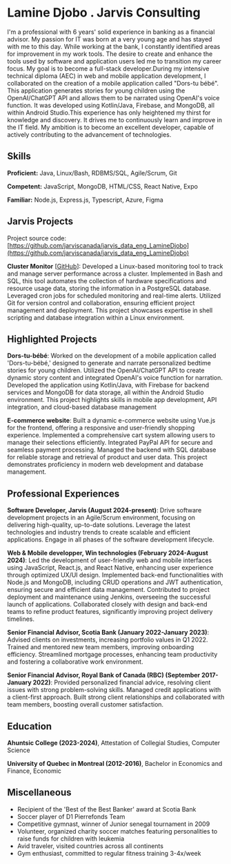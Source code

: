 # Lamine Djobo . Jarvis Consulting

I'm a professional with 6 years\' solid experience in banking as a financial advisor. My passion for IT was born at a very young age and has stayed with me to this day. While working at the bank, I constantly identified areas for improvement in my work tools. The desire to create and enhance the tools used by software and application users led me to transition my career focus. My goal is to become a full-stack developer.During my intensive technical diploma (AEC) in web and mobile application development, I collaborated on the creation of a mobile application called "Dors-tu bébé". This application generates stories for young children using the OpenAI/ChatGPT API and allows them to be narrated using OpenAI's voice function. It was developed using Kotlin/Java, Firebase, and MongoDB, all within Android Studio.This experience has only heightened my thirst for knowledge and discovery. It drives me to continuously learn and improve in the IT field. My ambition is to become an excellent developer, capable of actively contributing to the advancement of technologies.

## Skills

**Proficient:** Java, Linux/Bash, RDBMS/SQL, Agile/Scrum, Git

**Competent:** JavaScript, MongoDB, HTML/CSS, React Native, Expo

**Familiar:** Node.js, Express.js, Typescript, Azure, Figma

## Jarvis Projects

Project source code: [https://github.com/jarviscanada/jarvis_data_eng_LamineDjobo](https://github.com/jarviscanada/jarvis_data_eng_LamineDjobo)


**Cluster Monitor** [[GitHub](https://github.com/jarviscanada/jarvis_data_eng_LamineDjobo/tree/master/linux_sql)]: Developed a Linux-based monitoring tool to track and manage server performance across a cluster. Implemented in Bash and SQL, this tool automates the collection of hardware specifications and resource usage data, storing the information in a PostgreSQL database. Leveraged cron jobs for scheduled monitoring and real-time alerts. Utilized Git for version control and collaboration, ensuring efficient project management and deployment. This project showcases expertise in shell scripting and database integration within a Linux environment.


## Highlighted Projects
**Dors-tu-bébé**: Worked on the development of a mobile application called 'Dors-tu-bébé,' designed to generate and narrate personalized bedtime stories for young children. Utilized the OpenAI/ChatGPT API to create dynamic story content and integrated OpenAI's voice function for narration. Developed the application using Kotlin/Java, with Firebase for backend services and MongoDB for data storage, all within the Android Studio environment. This project highlights skills in mobile app development, API integration, and cloud-based database management

**E-commerce website**: Built a dynamic e-commerce website using Vue.js for the frontend, offering a responsive and user-friendly shopping experience. Implemented a comprehensive cart system allowing users to manage their selections efficiently. Integrated PayPal API for secure and seamless payment processing. Managed the backend with SQL database for reliable storage and retrieval of product and user data. This project demonstrates proficiency in modern web development and database management.


## Professional Experiences

**Software Developer, Jarvis (August 2024-present)**: Drive software development projects in an Agile/Scrum environment, focusing on delivering high-quality, up-to-date solutions. Leverage the latest technologies and industry trends to create scalable and efficient applications. Engage in all phases of the software development lifecycle.

**Web & Mobile developper, Win technologies (February 2024-August  2024)**: Led the development of user-friendly web and mobile interfaces using JavaScript, React.js, and React Native, enhancing user experience through optimized UX/UI design. Implemented back-end functionalities with Node.js and MongoDB, including CRUD operations and JWT authentication, ensuring secure and efficient data management. Contributed to project deployment and maintenance using Jenkins, overseeing the successful launch of applications. Collaborated closely with design and back-end teams to refine product features, significantly improving project delivery timelines.

**Senior Financial Advisor, Scotia Bank (January 2022-January 2023)**: Advised clients on investments, increasing portfolio values in Q1 2022. Trained and mentored new team members, improving onboarding efficiency. Streamlined mortgage processes, enhancing team productivity and fostering a collaborative work environment.

**Senior Financial Advisor, Royal Bank of Canada (RBC) (September 2017-January 2022)**: Provided personalized financial advice, resolving client issues with strong problem-solving skills. Managed credit applications with a client-first approach. Built strong client relationships and collaborated with team members, boosting overall customer satisfaction.


## Education
**Ahuntsic College (2023-2024)**, Attestation of Collegial Studies, Computer Science

**University of Quebec in Montreal (2012-2016)**, Bachelor in Economics and Finance, Economic


## Miscellaneous
- Recipient of the 'Best of the Best Banker' award at Scotia Bank
- Soccer player of D1 Pierrefonds Team
- Competitive gymnast, winner of Junior senegal tournament in 2009
- Volunteer, organized charity soccer matches featuring personalities to raise funds for children with leukemia
- Avid traveler, visited countries across all continents
- Gym enthusiast, committed to regular fitness training 3-4x/week